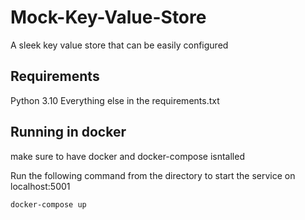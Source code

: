 # Mock-Key-Value-Store

A sleek key value store that can be easily configured

## Requirements

Python 3.10
Everything else in the requirements.txt

## Running in docker
make sure to have docker and docker-compose isntalled

Run the following command from the directory to start the service on localhost:5001
```
docker-compose up
```
